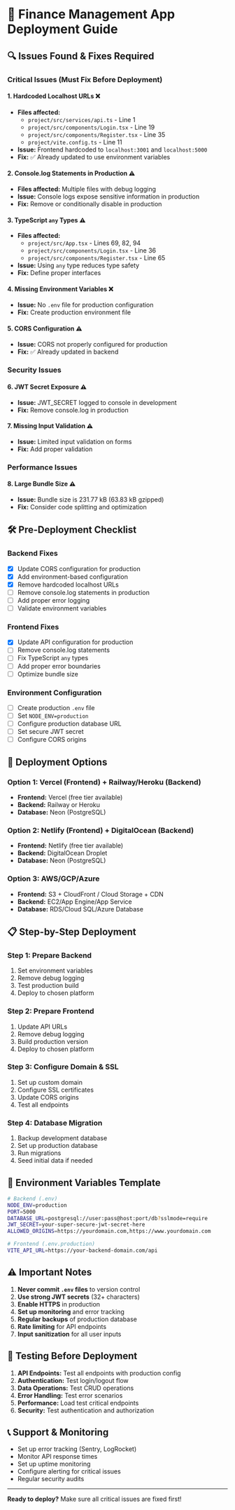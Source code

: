 # 🚀 Finance Management App Deployment Guide

## 🔍 **Issues Found & Fixes Required**

### **Critical Issues (Must Fix Before Deployment)**

#### 1. **Hardcoded Localhost URLs** ❌
- **Files affected:**
  - `project/src/services/api.ts` - Line 1
  - `project/src/components/Login.tsx` - Line 19
  - `project/src/components/Register.tsx` - Line 35
  - `project/vite.config.ts` - Line 11
- **Issue:** Frontend hardcoded to `localhost:3001` and `localhost:5000`
- **Fix:** ✅ Already updated to use environment variables

#### 2. **Console.log Statements in Production** ⚠️
- **Files affected:** Multiple files with debug logging
- **Issue:** Console logs expose sensitive information in production
- **Fix:** Remove or conditionally disable in production

#### 3. **TypeScript `any` Types** ⚠️
- **Files affected:**
  - `project/src/App.tsx` - Lines 69, 82, 94
  - `project/src/components/Login.tsx` - Line 36
  - `project/src/components/Register.tsx` - Line 65
- **Issue:** Using `any` type reduces type safety
- **Fix:** Define proper interfaces

#### 4. **Missing Environment Variables** ❌
- **Issue:** No `.env` file for production configuration
- **Fix:** Create production environment file

#### 5. **CORS Configuration** ⚠️
- **Issue:** CORS not properly configured for production
- **Fix:** ✅ Already updated in backend

### **Security Issues**

#### 6. **JWT Secret Exposure** ⚠️
- **Issue:** JWT_SECRET logged to console in development
- **Fix:** Remove console.log in production

#### 7. **Missing Input Validation** ⚠️
- **Issue:** Limited input validation on forms
- **Fix:** Add proper validation

### **Performance Issues**

#### 8. **Large Bundle Size** ⚠️
- **Issue:** Bundle size is 231.77 kB (63.83 kB gzipped)
- **Fix:** Consider code splitting and optimization

## 🛠️ **Pre-Deployment Checklist**

### **Backend Fixes**
- [x] Update CORS configuration for production
- [x] Add environment-based configuration
- [x] Remove hardcoded localhost URLs
- [ ] Remove console.log statements in production
- [ ] Add proper error logging
- [ ] Validate environment variables

### **Frontend Fixes**
- [x] Update API configuration for production
- [ ] Remove console.log statements
- [ ] Fix TypeScript `any` types
- [ ] Add proper error boundaries
- [ ] Optimize bundle size

### **Environment Configuration**
- [ ] Create production `.env` file
- [ ] Set `NODE_ENV=production`
- [ ] Configure production database URL
- [ ] Set secure JWT secret
- [ ] Configure CORS origins

## 🚀 **Deployment Options**

### **Option 1: Vercel (Frontend) + Railway/Heroku (Backend)**
- **Frontend:** Vercel (free tier available)
- **Backend:** Railway or Heroku
- **Database:** Neon (PostgreSQL)

### **Option 2: Netlify (Frontend) + DigitalOcean (Backend)**
- **Frontend:** Netlify (free tier available)
- **Backend:** DigitalOcean Droplet
- **Database:** Neon (PostgreSQL)

### **Option 3: AWS/GCP/Azure**
- **Frontend:** S3 + CloudFront / Cloud Storage + CDN
- **Backend:** EC2/App Engine/App Service
- **Database:** RDS/Cloud SQL/Azure Database

## 📋 **Step-by-Step Deployment**

### **Step 1: Prepare Backend**
1. Set environment variables
2. Remove debug logging
3. Test production build
4. Deploy to chosen platform

### **Step 2: Prepare Frontend**
1. Update API URLs
2. Remove debug logging
3. Build production version
4. Deploy to chosen platform

### **Step 3: Configure Domain & SSL**
1. Set up custom domain
2. Configure SSL certificates
3. Update CORS origins
4. Test all endpoints

### **Step 4: Database Migration**
1. Backup development database
2. Set up production database
3. Run migrations
4. Seed initial data if needed

## 🔧 **Environment Variables Template**

```bash
# Backend (.env)
NODE_ENV=production
PORT=5000
DATABASE_URL=postgresql://user:pass@host:port/db?sslmode=require
JWT_SECRET=your-super-secure-jwt-secret-here
ALLOWED_ORIGINS=https://yourdomain.com,https://www.yourdomain.com

# Frontend (.env.production)
VITE_API_URL=https://your-backend-domain.com/api
```

## ⚠️ **Important Notes**

1. **Never commit `.env` files** to version control
2. **Use strong JWT secrets** (32+ characters)
3. **Enable HTTPS** in production
4. **Set up monitoring** and error tracking
5. **Regular backups** of production database
6. **Rate limiting** for API endpoints
7. **Input sanitization** for all user inputs

## 🧪 **Testing Before Deployment**

1. **API Endpoints:** Test all endpoints with production config
2. **Authentication:** Test login/logout flow
3. **Data Operations:** Test CRUD operations
4. **Error Handling:** Test error scenarios
5. **Performance:** Load test critical endpoints
6. **Security:** Test authentication and authorization

## 📞 **Support & Monitoring**

- Set up error tracking (Sentry, LogRocket)
- Monitor API response times
- Set up uptime monitoring
- Configure alerting for critical issues
- Regular security audits

---

**Ready to deploy?** Make sure all critical issues are fixed first!
